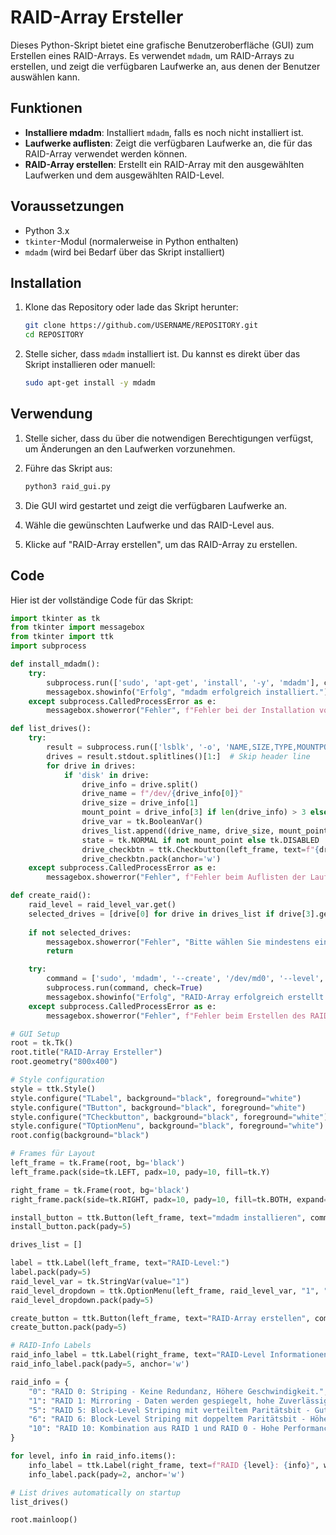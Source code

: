 # RAID-Array Ersteller

Dieses Python-Skript bietet eine grafische Benutzeroberfläche (GUI) zum Erstellen eines RAID-Arrays. Es verwendet `mdadm`, um RAID-Arrays zu erstellen, und zeigt die verfügbaren Laufwerke an, aus denen der Benutzer auswählen kann.

## Funktionen

- **Installiere mdadm**: Installiert `mdadm`, falls es noch nicht installiert ist.
- **Laufwerke auflisten**: Zeigt die verfügbaren Laufwerke an, die für das RAID-Array verwendet werden können.
- **RAID-Array erstellen**: Erstellt ein RAID-Array mit den ausgewählten Laufwerken und dem ausgewählten RAID-Level.

## Voraussetzungen

- Python 3.x
- `tkinter`-Modul (normalerweise in Python enthalten)
- `mdadm` (wird bei Bedarf über das Skript installiert)

## Installation

1. Klone das Repository oder lade das Skript herunter:
    ```sh
    git clone https://github.com/USERNAME/REPOSITORY.git
    cd REPOSITORY
    ```

2. Stelle sicher, dass `mdadm` installiert ist. Du kannst es direkt über das Skript installieren oder manuell:
    ```sh
    sudo apt-get install -y mdadm
    ```

## Verwendung

1. Stelle sicher, dass du über die notwendigen Berechtigungen verfügst, um Änderungen an den Laufwerken vorzunehmen.
2. Führe das Skript aus:
    ```sh
    python3 raid_gui.py
    ```

3. Die GUI wird gestartet und zeigt die verfügbaren Laufwerke an.
4. Wähle die gewünschten Laufwerke und das RAID-Level aus.
5. Klicke auf "RAID-Array erstellen", um das RAID-Array zu erstellen.

## Code

Hier ist der vollständige Code für das Skript:

```python
import tkinter as tk
from tkinter import messagebox
from tkinter import ttk
import subprocess

def install_mdadm():
    try:
        subprocess.run(['sudo', 'apt-get', 'install', '-y', 'mdadm'], check=True)
        messagebox.showinfo("Erfolg", "mdadm erfolgreich installiert.")
    except subprocess.CalledProcessError as e:
        messagebox.showerror("Fehler", f"Fehler bei der Installation von mdadm: {e}")

def list_drives():
    try:
        result = subprocess.run(['lsblk', '-o', 'NAME,SIZE,TYPE,MOUNTPOINT'], capture_output=True, text=True, check=True)
        drives = result.stdout.splitlines()[1:]  # Skip header line
        for drive in drives:
            if 'disk' in drive:
                drive_info = drive.split()
                drive_name = f"/dev/{drive_info[0]}"
                drive_size = drive_info[1]
                mount_point = drive_info[3] if len(drive_info) > 3 else ""
                drive_var = tk.BooleanVar()
                drives_list.append((drive_name, drive_size, mount_point, drive_var))
                state = tk.NORMAL if not mount_point else tk.DISABLED
                drive_checkbtn = ttk.Checkbutton(left_frame, text=f"{drive_name} ({drive_size})", variable=drive_var, state=state)
                drive_checkbtn.pack(anchor='w')
    except subprocess.CalledProcessError as e:
        messagebox.showerror("Fehler", f"Fehler beim Auflisten der Laufwerke: {e}")

def create_raid():
    raid_level = raid_level_var.get()
    selected_drives = [drive[0] for drive in drives_list if drive[3].get()]
    
    if not selected_drives:
        messagebox.showerror("Fehler", "Bitte wählen Sie mindestens ein Laufwerk aus.")
        return

    try:
        command = ['sudo', 'mdadm', '--create', '/dev/md0', '--level', raid_level, '--raid-devices', str(len(selected_drives))] + selected_drives
        subprocess.run(command, check=True)
        messagebox.showinfo("Erfolg", "RAID-Array erfolgreich erstellt.")
    except subprocess.CalledProcessError as e:
        messagebox.showerror("Fehler", f"Fehler beim Erstellen des RAID-Arrays: {e}")

# GUI Setup
root = tk.Tk()
root.title("RAID-Array Ersteller")
root.geometry("800x400")

# Style configuration
style = ttk.Style()
style.configure("TLabel", background="black", foreground="white")
style.configure("TButton", background="black", foreground="white")
style.configure("TCheckbutton", background="black", foreground="white")
style.configure("TOptionMenu", background="black", foreground="white")
root.config(background="black")

# Frames für Layout
left_frame = tk.Frame(root, bg='black')
left_frame.pack(side=tk.LEFT, padx=10, pady=10, fill=tk.Y)

right_frame = tk.Frame(root, bg='black')
right_frame.pack(side=tk.RIGHT, padx=10, pady=10, fill=tk.BOTH, expand=True)

install_button = ttk.Button(left_frame, text="mdadm installieren", command=install_mdadm)
install_button.pack(pady=5)

drives_list = []

label = ttk.Label(left_frame, text="RAID-Level:")
label.pack(pady=5)
raid_level_var = tk.StringVar(value="1")
raid_level_dropdown = ttk.OptionMenu(left_frame, raid_level_var, "1", "0", "1", "5", "6", "10")
raid_level_dropdown.pack(pady=5)

create_button = ttk.Button(left_frame, text="RAID-Array erstellen", command=create_raid)
create_button.pack(pady=5)

# RAID-Info Labels
raid_info_label = ttk.Label(right_frame, text="RAID-Level Informationen:", background='black', foreground='white', font=('Helvetica', 12, 'bold'))
raid_info_label.pack(pady=5, anchor='w')

raid_info = {
    "0": "RAID 0: Striping - Keine Redundanz, Höhere Geschwindigkeit.",
    "1": "RAID 1: Mirroring - Daten werden gespiegelt, hohe Zuverlässigkeit.",
    "5": "RAID 5: Block-Level Striping mit verteiltem Paritätsbit - Gute Leistung, effizienter Speicherplatz.",
    "6": "RAID 6: Block-Level Striping mit doppeltem Paritätsbit - Höhere Redundanz als RAID 5.",
    "10": "RAID 10: Kombination aus RAID 1 und RAID 0 - Hohe Performance und Redundanz."
}

for level, info in raid_info.items():
    info_label = ttk.Label(right_frame, text=f"RAID {level}: {info}", wraplength=300, background='black', foreground='white', justify=tk.LEFT)
    info_label.pack(pady=2, anchor='w')

# List drives automatically on startup
list_drives()

root.mainloop()
